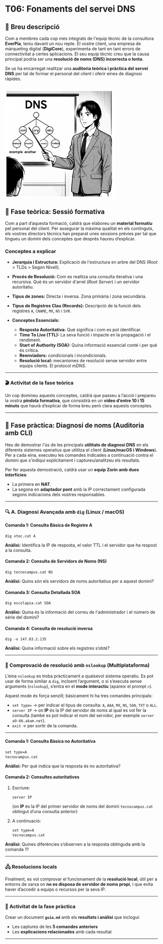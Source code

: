 # T06: Fonaments del servei DNS

## 🧩 Breu descripció

Com a membres cada cop més integrats de l'equip tècnic de la consultora **EverPia**, teniu davant un nou repte.
El vostre client, una empresa de màrqueting digital (**DigiCore**), experimenta de tant en tant errors de connectivitat a certes aplicacions.
El seu equip tècnic creu que la causa principal podria ser una **resolució de noms (DNS) incorrecta o lenta**.

Se us ha encarregat realitzar una **auditoria teòrica i pràctica del servei DNS** per tal de formar el personal del client i oferir eines de diagnosi ràpides.

![imatge](img/foto1.png)
---

## 🧠 Fase teòrica: Sessió formativa

Com a part d’aquesta formació, caldrà que elaboreu un **material formatiu** pel personal del client.
Per assegurar la màxima qualitat en els continguts, els vostres directors tècnics han preparat unes sessions prèvies per tal que tingueu un domini dels conceptes que després haureu d’explicar.

### Conceptes a explicar

* **Jerarquia i Estructura:**
  Explicació de l'estructura en arbre del DNS (Root > TLDs > Segon Nivell).

* **Procés de Resolució:**
  Com es realitza una consulta iterativa i una recursiva.
  Què és un servidor d'arrel (*Root Server*) i un servidor autoritatiu.

* **Tipus de zones:**
  Directa i inversa.
  Zona primària i zona secundària.

* **Tipus de Registres Clau (Records):**
  Descripció de la funció dels registres `A`, `CNAME`, `MX`, `NS` i `SVR`.

* **Conceptes Essencials:**

  * **Resposta Autoritativa:** Què significa i com es pot identificar.
  * **Time To Live (TTL):** La seva funció i impacte en la propagació i el rendiment.
  * **Start of Authority (SOA):** Quina informació essencial conté i per què és crítica.
  * **Reenviadors:** condicionals i incondicionals.
  * **Resolució local:** mecanismes de resolució sense servidor entre equips clients. El protocol *mDNS*.

---

### 🎬 Activitat de la fase teòrica

Un cop domineu aquests conceptes, caldrà que passeu a l’acció i prepareu la vostra **píndola formativa**, que consistirà en un **vídeo d’entre 10 i 15 minuts** que haurà d’explicar de forma breu però clara aquests conceptes.

---

## 🧰 Fase pràctica: Diagnosi de noms (Auditoria amb CLI)

Heu de demostrar l'ús de les principals **utilitats de diagnosi DNS** en els diferents sistemes operatius que utilitza el client (**Linux/macOS i Windows**).
Per a cada eina, executeu les comandes indicades a continuació contra el domini que s’indiqui explícitament i captureu/analitzeu els resultats.

Per fer aquesta demostració, caldrà usar un **equip Zorin amb dues interfícies**:

* La primera en **NAT**.
* La segona en **adaptador pont** amb la IP correctament configurada segons indicacions dels vostres responsables.

---

### 🔍 A. Diagnosi Avançada amb `dig` (Linux / macOS)

#### Comanda 1: Consulta Bàsica de Registre A

```
dig xtec.cat A
```

**Anàlisi:**
Identifica la IP de resposta, el valor TTL i el servidor que ha respost a la consulta.

#### Comanda 2: Consulta de Servidors de Noms (NS)

```
dig tecnocampus.cat NS
```

**Anàlisi:**
Quins són els servidors de noms autoritatius per a aquest domini?

#### Comanda 3: Consulta Detallada SOA

```
dig escolapia.cat SOA
```

**Anàlisi:**
Quina és la informació del correu de l'administrador i el número de sèrie del domini?

#### Comanda 4: Consulta de resolució inversa

```
dig -x 147.83.2.135
```

**Anàlisi:**
Quina informació sobre els registres s’obté?

---

### 🧭 Comprovació de resolució amb `nslookup` (Multiplataforma)

L’eina `nslookup` es troba pràcticament a qualsevol sistema operatiu.
Es pot usar de forma similar a `dig`, incloent l’argument, o si s’executa sense arguments (`nslookup`), s’entra en el **mode interactiu** (apareix el prompt `>`).

Aquest mode és força senzill; bàsicament hi ha tres comandes principals:

* `set type=` → per indicar el tipus de consulta: `A`, `AAA`, `MX`, `NS`, `SOA`, `TXT` o `ALL`.
* `server IP` → on **IP** és la IP del servidor de noms al qual es vol fer la consulta (també es pot indicar el nom del servidor, per exemple `server a9-66.akam.net`).
* `exit` → per sortir de la comanda.

---

#### Comanda 1: Consulta Bàsica no Autoritativa

```
set type=A
tecnocampus.cat
```

**Anàlisi:**
Per què indica que la resposta és no autoritativa?

#### Comanda 2: Consultes autoritatives

1. Escriure:

   ```
   server IP
   ```

   (on **IP** és la IP del primer servidor de noms del domini `tecnocampus.cat` obtingut d’una consulta anterior)
2. A continuació:

   ```
   set type=A
   tecnocampus.cat
   ```

**Anàlisi:**
Quines diferències s’observen a la resposta obtinguda amb la comanda 1?

---

### 🖧 Resolucions locals

Finalment, es vol comprovar el funcionament de la **resolució local**, útil per a entorns de xarxa on **no es disposa de servidor de noms propi**, i que evita haver d’accedir a equips o recursos per la seva IP.

---

### 📝 Activitat de la fase pràctica

Crear un document **`guia.md`** amb els **resultats i anàlisi** que inclogui:

* Les captures de les **5 comandes anteriors**
* Les **explicacions relacionades** amb cada resultat

---



